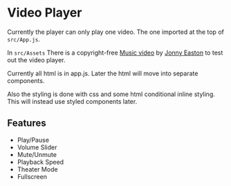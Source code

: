 # Video Player

Currently the player can only play one video. The one imported at the top of `src/App.js`.

In `src/Assets` There is a copyright-free [Music video](https://www.youtube.com/watch?v=ZH5B_C8r9Dk) by [Jonny Easton](https://www.youtube.com/channel/UCHJVYelCXpsV8P4EVWBgj0A) to test out the video player.

Currently all html is in app.js. Later the html will move into separate components.

Also the styling is done with css and some html conditional inline styling. This will instead use styled components later.

## Features
* Play/Pause
* Volume Slider
* Mute/Unmute
* Playback Speed
* Theater Mode
* Fullscreen
